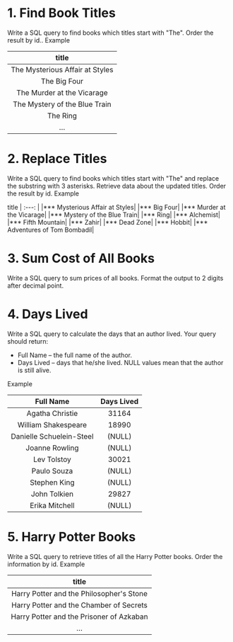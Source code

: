 # 1.	Find Book Titles
Write a SQL query to find books which titles start with "The". Order the result by id.. 
Example  

|title|
| :---: |
|The Mysterious Affair at Styles|
|The Big Four|
|The Murder at the Vicarage|
|The Mystery of the Blue Train|
|The Ring|
|…|

# 2. Replace Titles
Write a SQL query to find books which titles start with "The" and replace the substring with 3 asterisks. Retrieve data about the updated titles. Order the result by id. 
Example 

title
| :---: |
|*** Mysterious Affair at Styles|
|*** Big Four|
|*** Murder at the Vicarage|
|*** Mystery of the Blue Train|
|*** Ring|
|*** Alchemist|
|*** Fifth Mountain|
|*** Zahir|
|*** Dead Zone|
|*** Hobbit|
|*** Adventures of Tom Bombadil|
	
# 3. Sum Cost of All Books
Write a SQL query to sum prices of all books. Format the output to 2 digits after decimal point. 
# 4. Days Lived
Write a SQL query to calculate the days that an author lived. Your query should return:
- Full Name – the full name of the author.
- Days Lived – days that he/she lived. NULL values mean that the author is still alive.

Example

|Full Name|	Days Lived|
| :---: | :---: |
|Agatha Christie	|31164|
|William Shakespeare|	18990|
|Danielle Schuelein-Steel	|(NULL)|
|Joanne Rowling	|(NULL)|
|Lev Tolstoy	|30021|
|Paulo Souza|	(NULL)|
|Stephen King	|(NULL)|
|John Tolkien|	29827|
|Erika Mitchell	|(NULL)|

# 5. Harry Potter Books
Write a SQL query to retrieve titles of all the Harry Potter books. Order the information by id. 
Example

|title|
| :---: |
|Harry Potter and the Philosopher's Stone|
|Harry Potter and the Chamber of Secrets|
|Harry Potter and the Prisoner of Azkaban|
|…|
